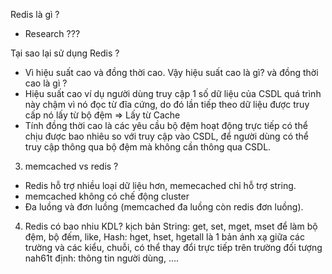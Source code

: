 Redis là gì ?
- Research ???

Tại sao lại sử dụng Redis ?
- Vì hiệu suất cao và đồng thời cao. Vậy hiệu suất cao là gì? và đồng thời cao là gì ?
- Hiệu suất cao ví dụ người dùng truy cập 1 số dữ liệu của CSDL quá trình này chậm vì nó đọc từ đĩa cứng, do đó lần tiếp theo dữ liệu được truy cấp nó lấy từ bộ đệm => Lấy từ Cache
- Tính đồng thời cao là các yêu cầu bộ đệm hoạt động trực tiếp có thể chịu được bao nhiêu so với truy cập vào CSDL, để người dùng có thể truy cập thông qua bộ đệm mà không cần thông qua CSDL.

3. memcached vs redis ?
- Redis hỗ trợ nhiều loại dữ liệu hơn, memecached chỉ hỗ trợ string.
- memcached không có chế động cluster
- Đa luồng và đơn luồng (memcached đa luồng còn redis đơn luồng).

4. Redis có bao nhiu KDL? kịch bản
String: get, set, mget, mset
để làm bộ đệm, bộ đếm, like, 
Hash: hget, hset, hgetall
là 1 bản ánh xạ giữa các trường và các kiểu, chuỗi, có thể thay đổi trực tiếp trên trường đối tượng nah61t định: thông tin người dùng, ....

